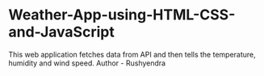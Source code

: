 # Weather-App-using-HTML-CSS-and-JavaScript
This web application fetches data from API and then tells the temperature, humidity and wind speed.
Author - Rushyendra

